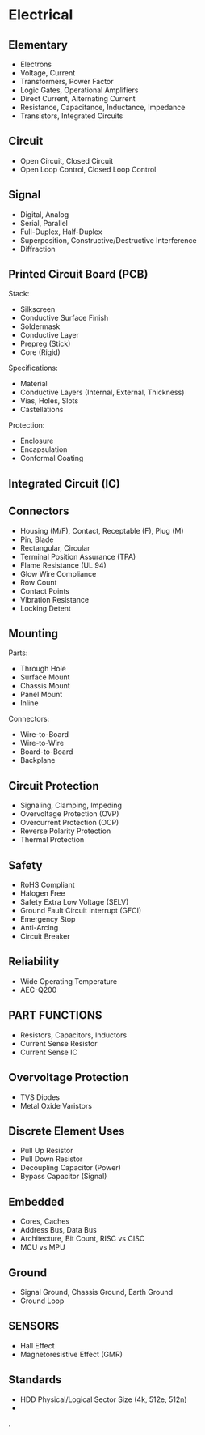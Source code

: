 # Electrical

## Elementary

* Electrons
* Voltage, Current
* Transformers, Power Factor
* Logic Gates, Operational Amplifiers
* Direct Current, Alternating Current
* Resistance, Capacitance, Inductance, Impedance
* Transistors, Integrated Circuits

## Circuit

* Open Circuit, Closed Circuit
* Open Loop Control, Closed Loop Control

## Signal

* Digital, Analog
* Serial, Parallel
* Full-Duplex, Half-Duplex
* Superposition, Constructive/Destructive Interference
* Diffraction

## Printed Circuit Board (PCB)

Stack:

* Silkscreen
* Conductive Surface Finish
* Soldermask
* Conductive Layer
* Prepreg (Stick)
* Core (Rigid)

Specifications:

* Material
* Conductive Layers (Internal, External, Thickness)
* Vias, Holes, Slots
* Castellations

Protection:

* Enclosure
* Encapsulation
* Conformal Coating

## Integrated Circuit (IC)

## Connectors

* Housing (M/F), Contact, Receptable (F), Plug (M)
* Pin, Blade
* Rectangular, Circular
* Terminal Position Assurance (TPA)
* Flame Resistance (UL 94)
* Glow Wire Compliance
* Row Count
* Contact Points
* Vibration Resistance
* Locking Detent

## Mounting

Parts:

* Through Hole
* Surface Mount
* Chassis Mount
* Panel Mount
* Inline

Connectors:

* Wire-to-Board
* Wire-to-Wire
* Board-to-Board
* Backplane

## Circuit Protection

* Signaling, Clamping, Impeding
* Overvoltage Protection (OVP)
* Overcurrent Protection (OCP)
* Reverse Polarity Protection
* Thermal Protection

## Safety

* RoHS Compliant
* Halogen Free
* Safety Extra Low Voltage (SELV)
* Ground Fault Circuit Interrupt (GFCI)
* Emergency Stop
* Anti-Arcing
* Circuit Breaker

## Reliability

* Wide Operating Temperature
* AEC-Q200

## PART FUNCTIONS

* Resistors, Capacitors, Inductors
* Current Sense Resistor
* Current Sense IC

## Overvoltage Protection

* TVS Diodes
* Metal Oxide Varistors

## Discrete Element Uses

* Pull Up Resistor
* Pull Down Resistor
* Decoupling Capacitor (Power)
* Bypass Capacitor (Signal)

## Embedded

* Cores, Caches
* Address Bus, Data Bus
* Architecture, Bit Count, RISC vs CISC
* MCU vs MPU

## Ground

* Signal Ground, Chassis Ground, Earth Ground
* Ground Loop

## SENSORS

* Hall Effect
* Magnetoresistive Effect (GMR)

## Standards

* HDD Physical/Logical Sector Size (4k, 512e, 512n)
*





.
